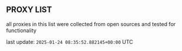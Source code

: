 ## PROXY LIST

all proxies in this list were collected from open sources and tested for functionality

last update: `2025-01-24 08:35:52.882145+00:00` UTC